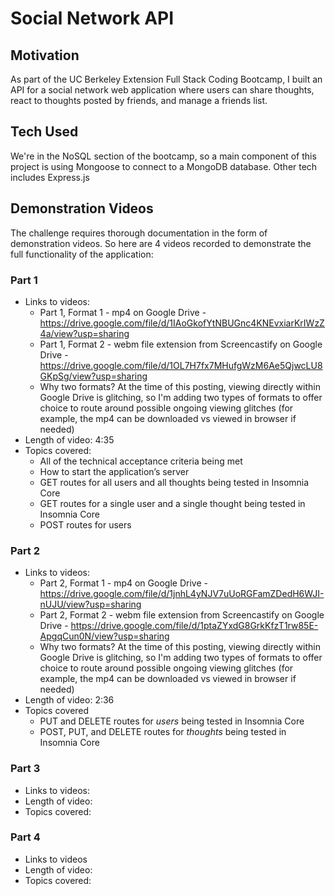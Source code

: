 # Social Network API

## Motivation
As part of the UC Berkeley Extension Full Stack Coding Bootcamp, I built an API for a social network web application where users can share thoughts, react to thoughts posted by friends, and manage a friends list.

## Tech Used
We're in the NoSQL section of the bootcamp, so a main component of this project is using Mongoose to connect to a MongoDB database. Other tech includes Express.js

## Demonstration Videos
The challenge requires thorough documentation in the form of demonstration videos. So here are 4 videos recorded to demonstrate the full functionality of the application:

### Part 1
* Links to videos:
  * Part 1, Format 1 - mp4 on Google Drive - https://drive.google.com/file/d/1IAoGkofYtNBUGnc4KNEvxiarKrIWzZ4a/view?usp=sharing
  * Part 1, Format 2 - webm file extension from Screencastify on Google Drive - https://drive.google.com/file/d/1OL7H7fx7MHufgWzM6Ae5QjwcLU8GKpSg/view?usp=sharing
  * Why two formats? At the time of this posting, viewing directly within Google Drive is glitching, so I'm adding two types of formats to offer choice to route around possible ongoing viewing glitches (for example, the mp4 can be downloaded vs viewed in browser if needed)
* Length of video: 4:35
* Topics covered: 
  * All of the technical acceptance criteria being met 
  * How to start the application’s server
  * GET routes for all users and all thoughts being tested in Insomnia Core
  * GET routes for a single user and a single thought being tested in Insomnia Core
  * POST routes for users

### Part 2
* Links to videos:
  * Part 2, Format 1 - mp4 on Google Drive - https://drive.google.com/file/d/1jnhL4yNJV7uUoRGFamZDedH6WJI-nUJU/view?usp=sharing
  * Part 2, Format 2 - webm file extension from Screencastify on Google Drive - https://drive.google.com/file/d/1ptaZYxdG8GrkKfzT1rw85E-ApgqCun0N/view?usp=sharing
  * Why two formats? At the time of this posting, viewing directly within Google Drive is glitching, so I'm adding two types of formats to offer choice to route around possible ongoing viewing glitches (for example, the mp4 can be downloaded vs viewed in browser if needed)
* Length of video: 2:36
* Topics covered
  * PUT and DELETE routes for *users* being tested in Insomnia Core
  * POST, PUT, and DELETE routes for *thoughts* being tested in Insomnia Core

### Part 3
* Links to videos:
* Length of video:
* Topics covered:

### Part 4
* Links to videos
* Length of video:
* Topics covered:
